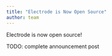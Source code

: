 ```yaml
---
title: "Electrode is Now Open Source"
author: team
---
```

Electrode is now open source!

TODO: complete announcement post
